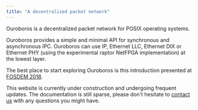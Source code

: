 ```yaml
---
title: "A decentralized packet network"
---
```


Ouroboros is a decentralized packet network for POSIX operating
systems.

Ouroboros provides a simple and minimal API for synchronous and
asynchronous IPC. Ouroboros can use IP, Ethernet LLC, Ethernet DIX or
Ethernet PHY (using the experimental raptor NetFPGA implementation) at
the lowest layer.

The best place to start exploring Ouroboros is this introduction
presented at [FOSDEM
2018](https://www.fosdem.org/2018/schedule/event/ipc/).

This website is currently under construction and undergoing frequent
updates. The documentation is still sparse, please don't hesitate to
[contact us](/contribute) with any questions you might have.
